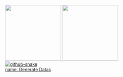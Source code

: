 <div>
<a href="https://github.com/marccosabino">
<img loading="lazy" height="180em" src="https://github-readme-stats.vercel.app/api?username=marccosabino&show_icons=true&theme=dracula&include_all_commits=true&count_private=true"/>
<img loading="lazy" height="180em" src="https://github-readme-stats.vercel.app/api/top-langs/?username=marccosabino&layout=compact&langs_count=7&theme=dracula"/>
</div>
  
  
<picture>
  <source media="(prefers-color-scheme: dark)" srcset="github-snake-dark.svg" />
  <source media="(prefers-color-scheme: light)" srcset="github-snake.svg" />
  <img alt="github-snake" src="github-snake.svg" />
</picture>

<div>
name: Generate Datas

<div
on:
  schedule: # execute every 12 hours
    - cron: "* */12 * * *"
  workflow_dispatch:
<div
jobs:
  build:
    name: Jobs to update datas
    runs-on: ubuntu-latest
    steps:
      # Snake Animation
      - uses: Platane/snk@master
      <  id: snake-gif
        with:
          github_user_name: seu-usuário-aqui
          svg_out_path: dist/github-contribution-grid-snake.svg
     <- uses: crazy-max/ghaction-github-pages@v2.1.3
       < with:
          target_branch: output
          build_dir: dist
        env:
          GITHUB_TOKEN: ${{ secrets.GITHUB_TOKEN }}
    <
          
